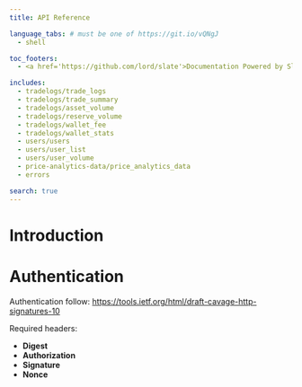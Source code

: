 ```yaml
---
title: API Reference

language_tabs: # must be one of https://git.io/vQNgJ
  - shell

toc_footers:
  - <a href='https://github.com/lord/slate'>Documentation Powered by Slate</a>

includes:
  - tradelogs/trade_logs
  - tradelogs/trade_summary
  - tradelogs/asset_volume
  - tradelogs/reserve_volume
  - tradelogs/wallet_fee
  - tradelogs/wallet_stats
  - users/users
  - users/user_list
  - users/user_volume
  - price-analytics-data/price_analytics_data
  - errors

search: true
---
```


# Introduction


# Authentication
Authentication follow: https://tools.ietf.org/html/draft-cavage-http-signatures-10

Required headers:

- **Digest**
- **Authorization**
- **Signature**
- **Nonce**

